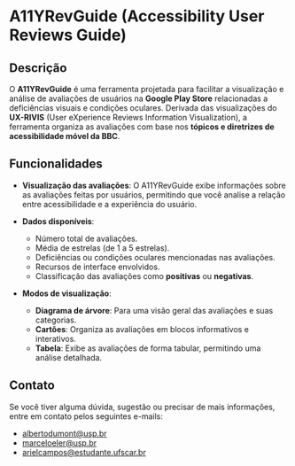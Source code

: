 # A11YRevGuide (Accessibility User Reviews Guide)

## Descrição

O **A11YRevGuide** é uma ferramenta projetada para facilitar a visualização e análise de avaliações de usuários na **Google Play Store** relacionadas a deficiências visuais e condições oculares. Derivada das visualizações do **UX-RIVIS** (User eXperience Reviews Information Visualization), a ferramenta organiza as avaliações com base nos **tópicos e diretrizes de acessibilidade móvel da BBC**.

## Funcionalidades

- **Visualização das avaliações**: O A11YRevGuide exibe informações sobre as avaliações feitas por usuários, permitindo que você analise a relação entre acessibilidade e a experiência do usuário.
- **Dados disponíveis**:
  - Número total de avaliações.
  - Média de estrelas (de 1 a 5 estrelas).
  - Deficiências ou condições oculares mencionadas nas avaliações.
  - Recursos de interface envolvidos.
  - Classificação das avaliações como **positivas** ou **negativas**.
  
- **Modos de visualização**:
  - **Diagrama de árvore**: Para uma visão geral das avaliações e suas categorias.
  - **Cartões**: Organiza as avaliações em blocos informativos e interativos.
  - **Tabela**: Exibe as avaliações de forma tabular, permitindo uma análise detalhada.

## Contato

Se você tiver alguma dúvida, sugestão ou precisar de mais informações, entre em contato pelos seguintes e-mails:

- [albertodumont@usp.br](albertodumont@usp.br)
- [marceloeler@usp.br](mailto:marceloeler@usp.br)
- [arielcampos@estudante.ufscar.br](mailto:arielcampos@estudante.ufscar.br)
